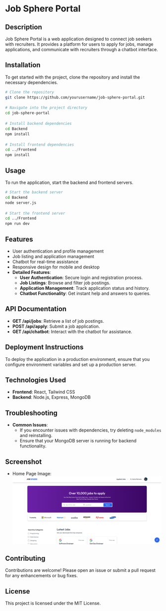 # Job Sphere Portal

## Description
Job Sphere Portal is a web application designed to connect job seekers with recruiters. It provides a platform for users to apply for jobs, manage applications, and communicate with recruiters through a chatbot interface.

## Installation
To get started with the project, clone the repository and install the necessary dependencies.

```bash
# Clone the repository
git clone https://github.com/yourusername/job-sphere-portal.git

# Navigate into the project directory
cd job-sphere-portal

# Install backend dependencies
cd Backend
npm install

# Install frontend dependencies
cd ../Frontend
npm install
```

## Usage
To run the application, start the backend and frontend servers.

```bash
# Start the backend server
cd Backend
node server.js

# Start the frontend server
cd ../Frontend
npm run dev
```

## Features
- User authentication and profile management
- Job listing and application management
- Chatbot for real-time assistance
- Responsive design for mobile and desktop
- **Detailed Features**: 
  - **User Authentication**: Secure login and registration process.
  - **Job Listings**: Browse and filter job postings.
  - **Application Management**: Track application status and history.
  - **Chatbot Functionality**: Get instant help and answers to queries.

## API Documentation
- **GET /api/jobs**: Retrieve a list of job postings.
- **POST /api/apply**: Submit a job application.
- **GET /api/chatbot**: Interact with the chatbot for assistance.

## Deployment Instructions
To deploy the application in a production environment, ensure that you configure environment variables and set up a production server.

## Technologies Used
- **Frontend**: React, Tailwind CSS
- **Backend**: Node.js, Express, MongoDB

## Troubleshooting
- **Common Issues**: 
  - If you encounter issues with dependencies, try deleting `node_modules` and reinstalling.
  - Ensure that your MongoDB server is running for backend functionality.

## Screenshot
- Home Page Image: ![Home Page](Frontend/public/home.png)

## Contributing
Contributions are welcome! Please open an issue or submit a pull request for any enhancements or bug fixes.

## License
This project is licensed under the MIT License.
